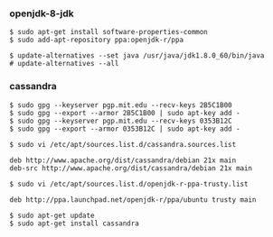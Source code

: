 
### openjdk-8-jdk

```
$ sudo apt-get install software-properties-common
$ sudo add-apt-repository ppa:openjdk-r/ppa

$ update-alternatives --set java /usr/java/jdk1.8.0_60/bin/java
# update-alternatives --all
```

### cassandra

```
$ sudo gpg --keyserver pgp.mit.edu --recv-keys 2B5C1B00
$ sudo gpg --export --armor 2B5C1B00 | sudo apt-key add -
$ sudo gpg --keyserver pgp.mit.edu --recv-keys 0353B12C
$ sudo gpg --export --armor 0353B12C | sudo apt-key add -
```

`$ sudo vi /etc/apt/sources.list.d/cassandra.sources.list`

```
deb http://www.apache.org/dist/cassandra/debian 21x main
deb-src http://www.apache.org/dist/cassandra/debian 21x main
```

`$ sudo vi /etc/apt/sources.list.d/openjdk-r-ppa-trusty.list`

```
deb http://ppa.launchpad.net/openjdk-r/ppa/ubuntu trusty main
```

```
$ sudo apt-get update
$ sudo apt-get install cassandra
```